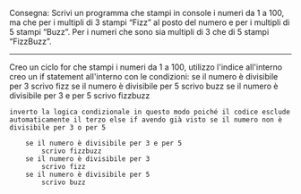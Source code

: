Consegna:
Scrivi un programma che stampi in console i numeri da 1 a 100,
ma che per i multipli di 3 stampi “Fizz” al posto del numero e
per i multipli di 5 stampi “Buzz”.
Per i numeri che sono sia multipli di 3 che di 5 stampi “FizzBuzz”.

______________________________________________________________________

Creo un ciclo for che stampi i numeri da 1 a 100, utilizzo l'indice all'interno
    creo un if statement all'interno con le condizioni:
        se il numero è divisibile per 3
            scrivo fizz
        se il numero è divisibile per 5
            scrivo buzz
        se il numero è divisibile per 3 e per 5
            scrivo fizzbuzz

    inverto la logica condizionale in questo modo poiché il codice esclude automaticamente il terzo else if avendo già visto se il numero non è divisibile per 3 o per 5

        se il numero è divisibile per 3 e per 5
            scrivo fizzbuzz
        se il numero è divisibile per 3
            scrivo fizz
        se il numero è divisibile per 5
            scrivo buzz
    

